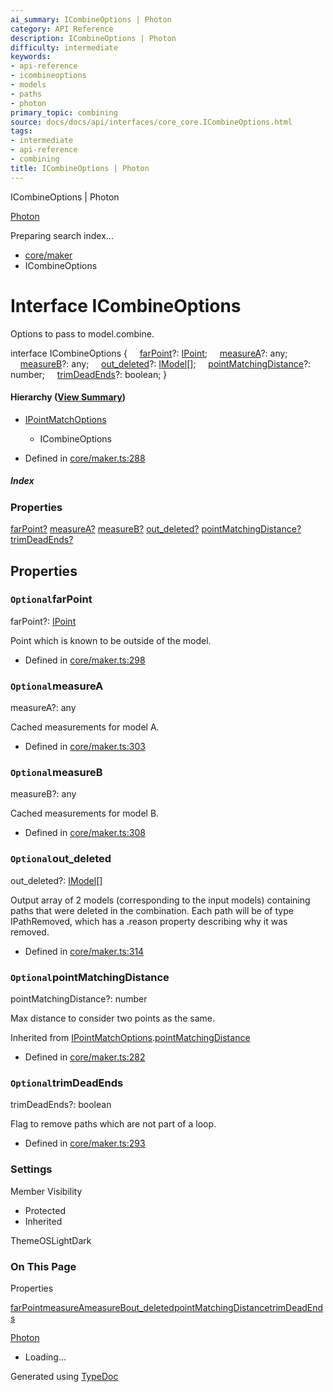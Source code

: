 ```yaml
---
ai_summary: ICombineOptions | Photon
category: API Reference
description: ICombineOptions | Photon
difficulty: intermediate
keywords:
- api-reference
- icombineoptions
- models
- paths
- photon
primary_topic: combining
source: docs/docs/api/interfaces/core_core.ICombineOptions.html
tags:
- intermediate
- api-reference
- combining
title: ICombineOptions | Photon
---
```

ICombineOptions | Photon

[Photon](../index.md)




Preparing search index...

* [core/maker](../modules/core_maker.md)
* ICombineOptions

# Interface ICombineOptions

Options to pass to model.combine.

interface ICombineOptions {
    [farPoint](#farpoint)?: [IPoint](core_schema.IPoint.md);
    [measureA](#measurea)?: any;
    [measureB](#measureb)?: any;
    [out\_deleted](#out_deleted)?: [IModel](core_schema.IModel.md)[];
    [pointMatchingDistance](#pointmatchingdistance)?: number;
    [trimDeadEnds](#trimdeadends)?: boolean;
}

#### Hierarchy ([View Summary](../hierarchy.md#core/maker.ICombineOptions))

* [IPointMatchOptions](core_maker.IPointMatchOptions.md)
  + ICombineOptions

* Defined in [core/maker.ts:288](https://github.com/mwhite454/photon/blob/main/packages/photon/src/core/maker.ts#L288)

##### Index

### Properties

[farPoint?](#farpoint)
[measureA?](#measurea)
[measureB?](#measureb)
[out\_deleted?](#out_deleted)
[pointMatchingDistance?](#pointmatchingdistance)
[trimDeadEnds?](#trimdeadends)

## Properties

### `Optional`farPoint

farPoint?: [IPoint](core_schema.IPoint.md)

Point which is known to be outside of the model.

* Defined in [core/maker.ts:298](https://github.com/mwhite454/photon/blob/main/packages/photon/src/core/maker.ts#L298)

### `Optional`measureA

measureA?: any

Cached measurements for model A.

* Defined in [core/maker.ts:303](https://github.com/mwhite454/photon/blob/main/packages/photon/src/core/maker.ts#L303)

### `Optional`measureB

measureB?: any

Cached measurements for model B.

* Defined in [core/maker.ts:308](https://github.com/mwhite454/photon/blob/main/packages/photon/src/core/maker.ts#L308)

### `Optional`out\_deleted

out\_deleted?: [IModel](core_schema.IModel.md)[]

Output array of 2 models (corresponding to the input models) containing paths that were deleted in the combination.
Each path will be of type IPathRemoved, which has a .reason property describing why it was removed.

* Defined in [core/maker.ts:314](https://github.com/mwhite454/photon/blob/main/packages/photon/src/core/maker.ts#L314)

### `Optional`pointMatchingDistance

pointMatchingDistance?: number

Max distance to consider two points as the same.

Inherited from [IPointMatchOptions](core_maker.IPointMatchOptions.md).[pointMatchingDistance](core_maker.IPointMatchOptions.md#pointmatchingdistance)

* Defined in [core/maker.ts:282](https://github.com/mwhite454/photon/blob/main/packages/photon/src/core/maker.ts#L282)

### `Optional`trimDeadEnds

trimDeadEnds?: boolean

Flag to remove paths which are not part of a loop.

* Defined in [core/maker.ts:293](https://github.com/mwhite454/photon/blob/main/packages/photon/src/core/maker.ts#L293)

### Settings

Member Visibility

* Protected
* Inherited

ThemeOSLightDark

### On This Page

Properties

[farPoint](#farpoint)[measureA](#measurea)[measureB](#measureb)[out\_deleted](#out_deleted)[pointMatchingDistance](#pointmatchingdistance)[trimDeadEnds](#trimdeadends)

[Photon](../index.md)

* Loading...

Generated using [TypeDoc](https://typedoc.org/)
